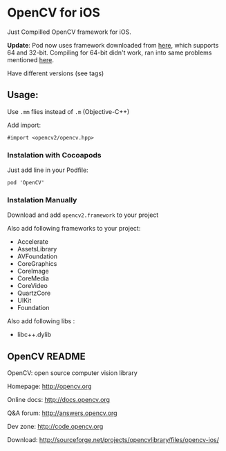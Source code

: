 # OpenCV for iOS

Just Compilled OpenCV framework for iOS. 

**Update**: Pod now uses framework downloaded from [here](http://sourceforge.net/projects/opencvlibrary/files/opencv-ios/2.4.7/opencv2.framework.zip/download), which supports 64 and 32-bit. Compiling for 64-bit didn't work, ran into same problems mentioned [here](http://stackoverflow.com/questions/18976893/how-to-compile-opencv-for-ios7-arm64). 

Have different versions (see tags)


## Usage:

Use `.mm` flies instead of `.m` (Objective-C++)

Add import:

	#import <opencv2/opencv.hpp>


### Instalation with Cocoapods 

Just add line in your Podfile: 

	pod 'OpenCV'

### Instalation Manually 

Download and add `opencv2.framework` to your project

Also add following frameworks to your project:

- Accelerate
- AssetsLibrary
- AVFoundation
- CoreGraphics
- CoreImage
- CoreMedia
- CoreVideo
- QuartzCore
- UIKit
- Foundation

Also add following libs :

- libc++.dylib


## OpenCV README

OpenCV: open source computer vision library

Homepage:		http://opencv.org

Online docs:	http://docs.opencv.org

Q&A forum:		http://answers.opencv.org

Dev zone:		http://code.opencv.org

Download:		http://sourceforge.net/projects/opencvlibrary/files/opencv-ios/



